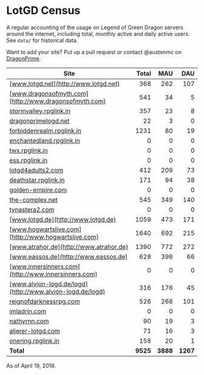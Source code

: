 # LotGD Census
A regular accounting of the usage on Legend of Green Dragon servers around the internet, including total, monthly active and daily active users. See `data/` for historical data.

Want to add your site? Put up a pull request or contact @austenmc on [DragonPrime](http://dragonprime.net).


Site | Total | MAU | DAU
--- | ---:| ---:| ---:
[www.lotgd.net](http://www.lotgd.net)|368|262|107
[www.dragonsofmyth.com](http://www.dragonsofmyth.com)|541|34|5
[stormvalley.rpglink.in](http://stormvalley.rpglink.in)|357|23|8
[dragonprimelogd.net](http://dragonprimelogd.net)|22|3|0
[forbiddenrealm.rpglink.in](http://forbiddenrealm.rpglink.in)|1231|80|19
[enchantedland.rpglink.in](http://enchantedland.rpglink.in)|0|0|0
[twx.rpglink.in](http://twx.rpglink.in)|0|0|0
[ess.rpglink.in](http://ess.rpglink.in)|0|0|0
[lotgd4adults2.com](http://lotgd4adults2.com)|412|209|73
[deathstar.rpglink.in](http://deathstar.rpglink.in)|171|94|38
[golden-empire.com](http://golden-empire.com)|0|0|0
[the-complex.net](http://the-complex.net)|545|349|140
[tynastera2.com](http://tynastera2.com)|0|0|0
[www.lotgd.de](http://www.lotgd.de)|1059|473|171
[www.hogwartslive.com](http://www.hogwartslive.com)|1640|692|215
[www.atrahor.de](http://www.atrahor.de)|1390|772|272
[www.eassos.de](http://www.eassos.de)|628|398|66
[www.innersinners.com](http://www.innersinners.com)|0|0|0
[www.alvion-logd.de/logd](http://www.alvion-logd.de/logd)|316|176|45
[reignofdarknessrpg.com](http://reignofdarknessrpg.com)|526|268|101
[imladrin.com](http://imladrin.com)|0|0|0
[nathyrnn.com](http://nathyrnn.com)|90|19|3
[aljerer-lotgd.com](http://aljerer-lotgd.com)|71|16|3
[onering.rpglink.in](http://onering.rpglink.in)|158|20|1
**Total**|**9525**|**3888**|**1267**

As of April 19, 2018.
